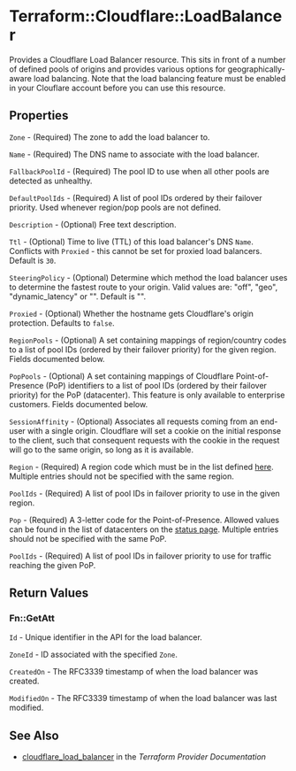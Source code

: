# Terraform::Cloudflare::LoadBalancer

Provides a Cloudflare Load Balancer resource. This sits in front of a number of defined pools of origins and provides various options for geographically-aware load balancing. Note that the load balancing feature must be enabled in your Clouflare account before you can use this resource.

## Properties

`Zone` - (Required) The zone to add the load balancer to.

`Name` - (Required) The DNS name to associate with the load balancer.

`FallbackPoolId` - (Required) The pool ID to use when all other pools are detected as unhealthy.

`DefaultPoolIds` - (Required) A list of pool IDs ordered by their failover priority. Used whenever region/pop pools are not defined.

`Description` - (Optional) Free text description.

`Ttl` - (Optional) Time to live (TTL) of this load balancer's DNS `Name`. Conflicts with `Proxied` - this cannot be set for proxied load balancers. Default is `30`.

`SteeringPolicy` - (Optional) Determine which method the load balancer uses to determine the fastest route to your origin. Valid values  are: "off", "geo", "dynamic_latency" or "". Default is "".

`Proxied` - (Optional) Whether the hostname gets Cloudflare's origin protection. Defaults to `false`.

`RegionPools` - (Optional) A set containing mappings of region/country codes to a list of pool IDs (ordered by their failover priority) for the given region. Fields documented below.

`PopPools` - (Optional) A set containing mappings of Cloudflare Point-of-Presence (PoP) identifiers to a list of pool IDs (ordered by their failover priority) for the PoP (datacenter). This feature is only available to enterprise customers. Fields documented below.

`SessionAffinity` - (Optional) Associates all requests coming from an end-user with a single origin. Cloudflare will set a cookie on the initial response to the client, such that consequent requests with the cookie in the request will go to the same origin, so long as it is available.

`Region` - (Required) A region code which must be in the list defined [here](https://support.cloudflare.com/hc/en-us/articles/115000540888-Load-Balancing-Geographic-Regions). Multiple entries should not be specified with the same region.

`PoolIds` - (Required) A list of pool IDs in failover priority to use in the given region.

`Pop` - (Required) A 3-letter code for the Point-of-Presence. Allowed values can be found in the list of datacenters on the [status page](https://www.cloudflarestatus.com/). Multiple entries should not be specified with the same PoP.

`PoolIds` - (Required) A list of pool IDs in failover priority to use for traffic reaching the given PoP.


## Return Values

### Fn::GetAtt

`Id` - Unique identifier in the API for the load balancer.

`ZoneId` - ID associated with the specified `Zone`.

`CreatedOn` - The RFC3339 timestamp of when the load balancer was created.

`ModifiedOn` - The RFC3339 timestamp of when the load balancer was last modified.

## See Also

* [cloudflare_load_balancer](https://www.terraform.io/docs/providers/cloudflare/r/load_balancer.html) in the _Terraform Provider Documentation_